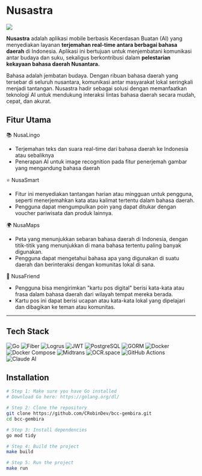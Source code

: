 # Nusastra
<img src="https://uwvabkbqkfngsewizdmm.supabase.co/storage/v1/object/public/bebek/halo/logolong.png">

**Nusastra** adalah aplikasi mobile berbasis Kecerdasan Buatan (AI) yang menyediakan layanan **terjemahan real-time antara berbagai bahasa daerah** di Indonesia. Aplikasi ini bertujuan untuk menjembatani komunikasi antar budaya dan suku, sekaligus berkontribusi dalam **pelestarian kekayaan bahasa daerah Nusantara.**

Bahasa adalah jembatan budaya. Dengan ribuan bahasa daerah yang tersebar di seluruh nusantara, komunikasi antar masyarakat lokal seringkali menjadi tantangan. Nusastra hadir sebagai solusi dengan memanfaatkan teknologi AI untuk mendukung interaksi lintas bahasa daerah secara mudah, cepat, dan akurat.

## Fitur Utama

📚 NusaLingo
- Terjemahan teks dan suara real-time dari bahasa daerah ke Indonesia atau sebaliknya
- Penerapan AI untuk image recognition pada fitur penerjemah gambar yang mengandung bahasa daerah

⭐ NusaSmart
- Fitur ini menyediakan tantangan harian atau mingguan untuk pengguna, seperti menerjemahkan kata atau kalimat tertentu dalam bahasa daerah.
- Pengguna dapat mengumpulkan poin yang dapat ditukar dengan voucher pariwisata dan produk lainnya.
  
🌍 NusaMaps
-  Peta yang menunjukkan sebaran bahasa daerah di Indonesia, dengan titik-titik yang menunjukkan di mana bahasa tertentu paling banyak digunakan.
-  Pengguna dapat mengetahui bahasa apa yang digunakan di suatu daerah dan berinteraksi dengan komunitas lokal di sana.

💌 NusaFriend
- Pengguna bisa mengirimkan "kartu pos digital" berisi kata-kata atau frasa dalam bahasa daerah dari wilayah tempat mereka berada.
- Kartu pos ini dapat berisi ucapan atau kata-kata lokal yang dipelajari dan dibagikan ke teman atau komunitas.
---

## Tech Stack

![Go](https://img.shields.io/badge/-Go-00ADD8?logo=go&logoColor=white&style=for-the-badge)
![Fiber](https://img.shields.io/badge/-Fiber-FF6F00?logo=fiber&logoColor=white&style=for-the-badge)
![Logrus](https://img.shields.io/badge/-Logrus-FF6F00?logo=logrus&logoColor=white&style=for-the-badge)
![JWT](https://img.shields.io/badge/-JWT-000000?logo=json-web-tokens&logoColor=white&style=for-the-badge)
![PostgreSQL](https://img.shields.io/badge/-PostgreSQL-336791?logo=postgresql&logoColor=white&style=for-the-badge)
![GORM](https://img.shields.io/badge/-GORM-00ADD8?logo=go&logoColor=white&style=for-the-badge)
![Docker](https://img.shields.io/badge/-Docker-2496ED?logo=docker&logoColor=white&style=for-the-badge)
![Docker Compose](https://img.shields.io/badge/-Docker%20Compose-2496ED?logo=docker&logoColor=white&style=for-the-badge)
![Midtrans](https://img.shields.io/badge/-Midtrans-00A859?logo=midtrans&logoColor=red&style=for-the-badge)
![OCR.space](https://img.shields.io/badge/-OCR.space-FF6F00?logo=ocrspace&logoColor=white&style=for-the-badge)
![GitHub Actions](https://img.shields.io/badge/-GitHub%20Actions-2088FF?logo=github-actions&logoColor=white&style=for-the-badge)
![Claude AI](https://img.shields.io/badge/-Claude%20AI-FF6F00?logo=claude&logoColor=white&style=for-the-badge)

## Installation
```bash
# Step 1: Make sure you have Go installed
# Download Go here: https://golang.org/dl/

# Step 2: Clone the repository
git clone https://github.com/CRobinDev/bcc-gembira.git
cd bcc-gembira

# Step 3: Install dependencies
go mod tidy

# Step 4: Build the project
make build

# Step 5: Run the project 
make run
```
